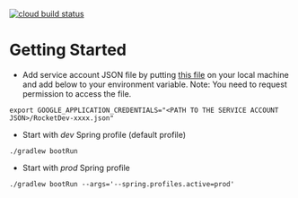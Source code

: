 [![cloud build status](https://storage.googleapis.com/rocket-dev01-ci-build/build/build.svg)](https://github.com/sbsends/cloud-build-badge)

# Getting Started

- Add service account JSON file by putting [this file](https://drive.google.com/drive/u/1/folders/1nUd5jOuo0glhTWgcYE18OuFVeg46WfVT) on your local machine and add below to your environment variable. Note: You need to request permission to access the file.
```
export GOOGLE_APPLICATION_CREDENTIALS="<PATH TO THE SERVICE ACCOUNT JSON>/RocketDev-xxxx.json"
```

- Start with *dev* Spring profile (default profile)
```shell
./gradlew bootRun
```

- Start with *prod* Spring profile
```shell
./gradlew bootRun --args='--spring.profiles.active=prod'
```

